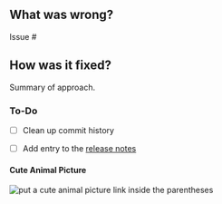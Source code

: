 ## What was wrong?

Issue #

## How was it fixed?

Summary of approach.

### To-Do

[//]: # (Stay ahead of things, add list items here!)
- [ ] Clean up commit history

[//]: # (See: https://py-libp2p.readthedocs.io/en/latest/contributing.html#pull-requests)
- [ ] Add entry to the [release notes](https://github.com/libp2p/py-libp2p/blob/main/newsfragments/README.md)

#### Cute Animal Picture

![put a cute animal picture link inside the parentheses]()
